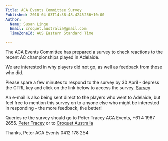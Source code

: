 ```yaml
---
Title: ACA Events Committee Survey
Published: 2018-04-03T14:38:48.4245256+10:00
Author:
  Name: Susan Linge
  Email: croquet.australia@gmail.com
  TimeZoneId: AUS Eastern Standard Time

---
```

The ACA Events Committee has prepared a survey to check reactions to the recent AC championships played in Adelaide.

We are interested in why players did not go, as well as feedback from those who did.

Please spare a few minutes to respond to the survey by 30 April - depress the CTRL key and click on the link below to access the survey.
[Survey](https://www.surveymonkey.com/r/ACA_Association_Croquet_Nationals_2018.htm)

An e-mail is also being sent direct to the players who went to Adelaide, but feel free to mention this survey on to anyone else who might be interested in responding – the more feedback, the better!

Queries re the survey should go to Peter Tracey ACA Events, +61 4 1967 2655. [Peter Tracey](mailto:peter.tracey@bigpond.com) or to [Croquet Australia](mailto:events@croquet-australia.com.au)
 
Thanks, Peter
ACA Events
0412 178 254
